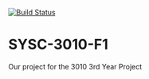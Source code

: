 [![Build Status](https://travis-ci.org/virajdave/SYSC-3010-F1.png?branch=master)](https://travis-ci.org/virajdave/SYSC-3010-F1)
# SYSC-3010-F1
Our project for the 3010 3rd Year Project
